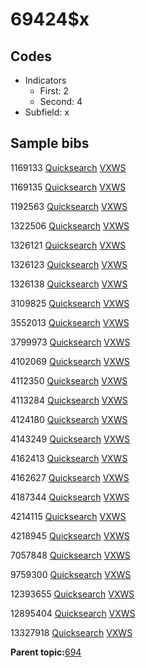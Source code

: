 # 69424$x

## Codes

-   Indicators
    -   First: 2
    -   Second: 4
-   Subfield: x

## Sample bibs

1169133 [Quicksearch](https://search.library.yale.edu/catalog/1169133) [VXWS](http://prodorbis.library.yale.edu:7014/vxws/GetHoldingsService?bibId=1169133)

1169135 [Quicksearch](https://search.library.yale.edu/catalog/1169135) [VXWS](http://prodorbis.library.yale.edu:7014/vxws/GetHoldingsService?bibId=1169135)

1192563 [Quicksearch](https://search.library.yale.edu/catalog/1192563) [VXWS](http://prodorbis.library.yale.edu:7014/vxws/GetHoldingsService?bibId=1192563)

1322506 [Quicksearch](https://search.library.yale.edu/catalog/1322506) [VXWS](http://prodorbis.library.yale.edu:7014/vxws/GetHoldingsService?bibId=1322506)

1326121 [Quicksearch](https://search.library.yale.edu/catalog/1326121) [VXWS](http://prodorbis.library.yale.edu:7014/vxws/GetHoldingsService?bibId=1326121)

1326123 [Quicksearch](https://search.library.yale.edu/catalog/1326123) [VXWS](http://prodorbis.library.yale.edu:7014/vxws/GetHoldingsService?bibId=1326123)

1326138 [Quicksearch](https://search.library.yale.edu/catalog/1326138) [VXWS](http://prodorbis.library.yale.edu:7014/vxws/GetHoldingsService?bibId=1326138)

3109825 [Quicksearch](https://search.library.yale.edu/catalog/3109825) [VXWS](http://prodorbis.library.yale.edu:7014/vxws/GetHoldingsService?bibId=3109825)

3552013 [Quicksearch](https://search.library.yale.edu/catalog/3552013) [VXWS](http://prodorbis.library.yale.edu:7014/vxws/GetHoldingsService?bibId=3552013)

3799973 [Quicksearch](https://search.library.yale.edu/catalog/3799973) [VXWS](http://prodorbis.library.yale.edu:7014/vxws/GetHoldingsService?bibId=3799973)

4102069 [Quicksearch](https://search.library.yale.edu/catalog/4102069) [VXWS](http://prodorbis.library.yale.edu:7014/vxws/GetHoldingsService?bibId=4102069)

4112350 [Quicksearch](https://search.library.yale.edu/catalog/4112350) [VXWS](http://prodorbis.library.yale.edu:7014/vxws/GetHoldingsService?bibId=4112350)

4113284 [Quicksearch](https://search.library.yale.edu/catalog/4113284) [VXWS](http://prodorbis.library.yale.edu:7014/vxws/GetHoldingsService?bibId=4113284)

4124180 [Quicksearch](https://search.library.yale.edu/catalog/4124180) [VXWS](http://prodorbis.library.yale.edu:7014/vxws/GetHoldingsService?bibId=4124180)

4143249 [Quicksearch](https://search.library.yale.edu/catalog/4143249) [VXWS](http://prodorbis.library.yale.edu:7014/vxws/GetHoldingsService?bibId=4143249)

4162413 [Quicksearch](https://search.library.yale.edu/catalog/4162413) [VXWS](http://prodorbis.library.yale.edu:7014/vxws/GetHoldingsService?bibId=4162413)

4162627 [Quicksearch](https://search.library.yale.edu/catalog/4162627) [VXWS](http://prodorbis.library.yale.edu:7014/vxws/GetHoldingsService?bibId=4162627)

4187344 [Quicksearch](https://search.library.yale.edu/catalog/4187344) [VXWS](http://prodorbis.library.yale.edu:7014/vxws/GetHoldingsService?bibId=4187344)

4214115 [Quicksearch](https://search.library.yale.edu/catalog/4214115) [VXWS](http://prodorbis.library.yale.edu:7014/vxws/GetHoldingsService?bibId=4214115)

4218945 [Quicksearch](https://search.library.yale.edu/catalog/4218945) [VXWS](http://prodorbis.library.yale.edu:7014/vxws/GetHoldingsService?bibId=4218945)

7057848 [Quicksearch](https://search.library.yale.edu/catalog/7057848) [VXWS](http://prodorbis.library.yale.edu:7014/vxws/GetHoldingsService?bibId=7057848)

9759300 [Quicksearch](https://search.library.yale.edu/catalog/9759300) [VXWS](http://prodorbis.library.yale.edu:7014/vxws/GetHoldingsService?bibId=9759300)

12393655 [Quicksearch](https://search.library.yale.edu/catalog/12393655) [VXWS](http://prodorbis.library.yale.edu:7014/vxws/GetHoldingsService?bibId=12393655)

12895404 [Quicksearch](https://search.library.yale.edu/catalog/12895404) [VXWS](http://prodorbis.library.yale.edu:7014/vxws/GetHoldingsService?bibId=12895404)

13327918 [Quicksearch](https://search.library.yale.edu/catalog/13327918) [VXWS](http://prodorbis.library.yale.edu:7014/vxws/GetHoldingsService?bibId=13327918)

**Parent topic:**[694](../../tags/694/694.md)

